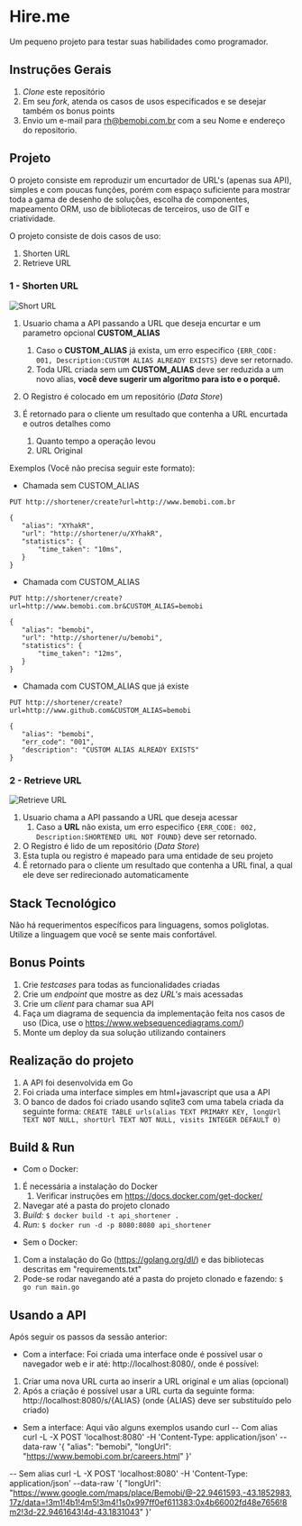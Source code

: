 # Hire.me
Um pequeno projeto para testar suas habilidades como programador.

## Instruções Gerais

1. *Clone* este repositório
2. Em seu *fork*, atenda os casos de usos especificados e se desejar também os bonus points
3. Envio um e-mail para rh@bemobi.com.br com a seu Nome e endereço do repositorio.

## Projeto

O projeto consiste em reproduzir um encurtador de URL's (apenas sua API), simples e com poucas funções, porém com espaço suficiente para mostrar toda a gama de desenho de soluções, escolha de componentes, mapeamento ORM, uso de bibliotecas de terceiros, uso de GIT e criatividade.

O projeto consiste de dois casos de uso: 

1. Shorten URL
2. Retrieve URL

### 1 - Shorten URL
![Short URL](http://i.imgur.com/MFB7VP4.jpg)

1. Usuario chama a API passando a URL que deseja encurtar e um parametro opcional **CUSTOM_ALIAS**
    1. Caso o **CUSTOM_ALIAS** já exista, um erro especifico ```{ERR_CODE: 001, Description:CUSTOM ALIAS ALREADY EXISTS}``` deve ser retornado.
    2. Toda URL criada sem um **CUSTOM_ALIAS** deve ser reduzida a um novo alias, **você deve sugerir um algoritmo para isto e o porquê.**
    
2. O Registro é colocado em um repositório (*Data Store*)
3. É retornado para o cliente um resultado que contenha a URL encurtada e outros detalhes como
    1. Quanto tempo a operação levou
    2. URL Original

Exemplos (Você não precisa seguir este formato):

* Chamada sem CUSTOM_ALIAS
```
PUT http://shortener/create?url=http://www.bemobi.com.br

{
   "alias": "XYhakR",
   "url": "http://shortener/u/XYhakR",
   "statistics": {
       "time_taken": "10ms",
   }
}
```

* Chamada com CUSTOM_ALIAS
```
PUT http://shortener/create?url=http://www.bemobi.com.br&CUSTOM_ALIAS=bemobi

{
   "alias": "bemobi",
   "url": "http://shortener/u/bemobi",
   "statistics": {
       "time_taken": "12ms",
   }
}
```

* Chamada com CUSTOM_ALIAS que já existe
```
PUT http://shortener/create?url=http://www.github.com&CUSTOM_ALIAS=bemobi

{
   "alias": "bemobi",
   "err_code": "001",
   "description": "CUSTOM ALIAS ALREADY EXISTS"
}
```

### 2 - Retrieve URL
![Retrieve URL](http://i.imgur.com/f9HESb7.jpg)

1. Usuario chama a API passando a URL que deseja acessar
    1. Caso a **URL** não exista, um erro especifico ```{ERR_CODE: 002, Description:SHORTENED URL NOT FOUND}``` deve ser retornado.
2. O Registro é lido de um repositório (*Data Store*)
3. Esta tupla ou registro é mapeado para uma entidade de seu projeto
3. É retornado para o cliente um resultado que contenha a URL final, a qual ele deve ser redirecionado automaticamente

## Stack Tecnológico

Não há requerimentos específicos para linguagens, somos poliglotas. Utilize a linguagem que você se sente mais confortável.

## Bonus Points

1. Crie *testcases* para todas as funcionalidades criadas
2. Crie um *endpoint* que mostre as dez *URL's* mais acessadas 
3. Crie um *client* para chamar sua API
4. Faça um diagrama de sequencia da implementação feita nos casos de uso (Dica, use o https://www.websequencediagrams.com/)
5. Monte um deploy da sua solução utilizando containers 

## Realização do projeto

1. A API foi desenvolvida em Go
2. Foi criada uma interface simples em html+javascript que usa a API
3. O banco de dados foi criado usando sqlite3 com uma tabela criada da seguinte forma:
```CREATE TABLE urls(alias TEXT PRIMARY KEY, longUrl TEXT NOT NULL, shortUrl TEXT NOT NULL, visits INTEGER DEFAULT 0)```

## Build & Run

* Com o Docker:
1. É necessária a instalação do Docker
    1. Verificar instruções em https://docs.docker.com/get-docker/
3. Navegar até a pasta do projeto clonado
2. *Build:* ```$ docker build -t api_shortener .```
4. *Run:* ```$ docker run -d -p 8080:8080 api_shortener```

* Sem o Docker:
1. Com a instalação do Go (https://golang.org/dl/) e das bibliotecas descritas em "requirements.txt"
2. Pode-se rodar navegando até a pasta do projeto clonado e fazendo: ```$ go run main.go```

## Usando a API

Após seguir os passos da sessão anterior:

* Com a interface:
Foi criada uma interface onde é possível usar o navegador web e ir até: http://localhost:8080/, onde é possível:
1. Criar uma nova URL curta ao inserir a URL original e um alias (opcional)
2. Após a criação é possível usar a URL curta da seguinte forma: http://localhost:8080/s/{ALIAS} (onde {ALIAS} deve ser substituído pelo criado)

* Sem a interface:
Aqui vão alguns exemplos usando curl
-- Com alias
curl -L -X POST 'localhost:8080' -H 'Content-Type: application/json' --data-raw '{
"alias": "bemobi",
"longUrl": "https://www.bemobi.com.br/careers.html"
}'

-- Sem alias
curl -L -X POST 'localhost:8080' -H 'Content-Type: application/json' --data-raw '{
"longUrl": "https://www.google.com/maps/place/Bemobi/@-22.9461593,-43.1852983,17z/data=!3m1!4b1!4m5!3m4!1s0x997ff0ef611383:0x4b66002fd48e7656!8m2!3d-22.9461643!4d-43.1831043"
}'